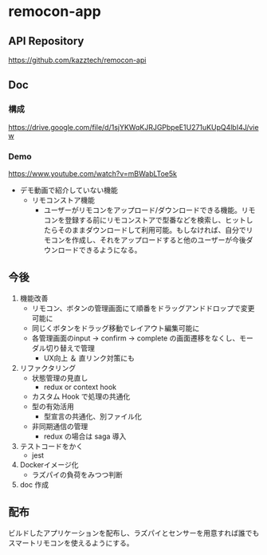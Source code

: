 # remocon-app

## API Repository

https://github.com/kazztech/remocon-api

## Doc

### 構成

https://drive.google.com/file/d/1sjYKWqKJRJGPbpeE1U271uKUpQ4lbI4J/view

### Demo

https://www.youtube.com/watch?v=mBWabLToe5k

- デモ動画で紹介していない機能
   - リモコンストア機能
      - ユーザーがリモコンをアップロード/ダウンロードできる機能。リモコンを登録する前にリモコンストアで型番などを検索し、ヒットしたらそのままダウンロードして利用可能。もしなければ、自分でリモコンを作成し、それをアップロードすると他のユーザーが今後ダウンロードできるようになる。

## 今後

1. 機能改善
   - リモコン、ボタンの管理画面にて順番をドラッグアンドドロップで変更可能に
   - 同じくボタンをドラッグ移動でレイアウト編集可能に
   - 各管理画面のinput -> confirm -> complete の画面遷移をなくし、モーダル切り替えで管理
      - UX向上 ＆ 直リンク対策にも
2. リファクタリング
   - 状態管理の見直し
      - redux or context hook
   - カスタム Hook で処理の共通化
   - 型の有効活用
      - 型宣言の共通化、別ファイル化
   - 非同期通信の管理
      - redux の場合は saga 導入
3. テストコードをかく
   - jest
4. Dockerイメージ化
   - ラズパイの負荷をみつつ判断
5. doc 作成

## 配布

ビルドしたアプリケーションを配布し、ラズパイとセンサーを用意すれば誰でもスマートリモコンを使えるようにする。
